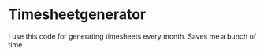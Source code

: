 # Timesheetgenerator
I use this code for generating timesheets every month. Saves me a bunch of time
